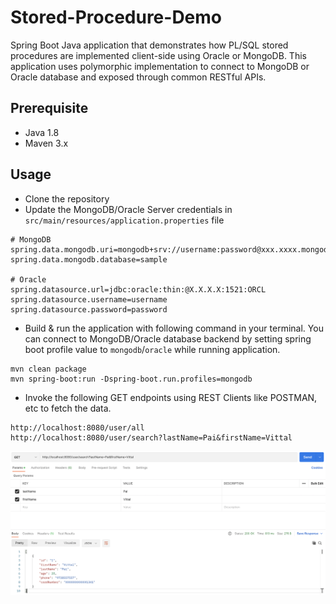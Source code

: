 # Stored-Procedure-Demo
Spring Boot Java application that demonstrates how PL/SQL stored procedures are implemented client-side using Oracle or MongoDB. This application uses polymorphic implementation to connect to MongoDB or Oracle database and exposed through common RESTful APIs.

## Prerequisite
* Java 1.8
* Maven 3.x

## Usage

* Clone the repository 
* Update the MongoDB/Oracle Server credentials in `src/main/resources/application.properties` file
```
# MongoDB
spring.data.mongodb.uri=mongodb+srv://username:password@xxx.xxxx.mongodb.net
spring.data.mongodb.database=sample

# Oracle
spring.datasource.url=jdbc:oracle:thin:@X.X.X.X:1521:ORCL
spring.datasource.username=username
spring.datasource.password=password
```
* Build & run the application with following command in your terminal. You can connect to MongoDB/Oracle database backend by setting spring boot profile value to  `mongodb`/`oracle` while running application. 
```
mvn clean package
mvn spring-boot:run -Dspring-boot.run.profiles=mongodb
```

* Invoke the following GET endpoints using REST Clients like POSTMAN, etc to fetch the data.
```
http://localhost:8080/user/all
http://localhost:8080/user/search?lastName=Pai&firstName=Vittal
```

![REST CALL](/images/db-call.png)